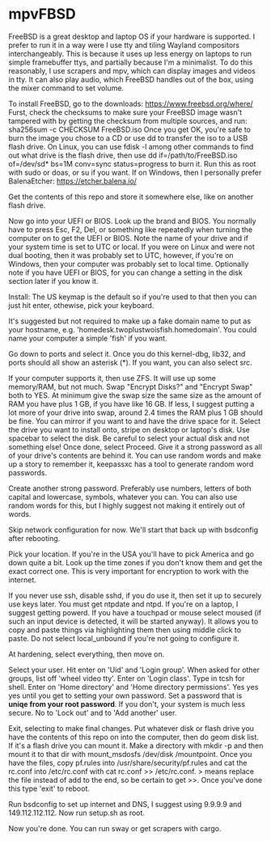 # mpvFBSD
FreeBSD is a great desktop and laptop OS if your hardware is supported.
I prefer to run it in a way were I use tty and tiling Wayland compositors interchangeably. This is because it uses up less energy on laptops to run simple framebuffer ttys, and partially because I'm a minimalist. To do this reasonably, I use scrapers and mpv, which can display images and videos in tty. It can also play audio, which FreeBSD handles out of the box, using the mixer command to set volume.

To install FreeBSD, go to the downloads: https://www.freebsd.org/where/
Furst, check the checksums to make sure your FreeBSD image wasn't tampered with by getting the checksum from multiple sources, and run: 
sha256sum -c CHECKSUM FreeBSD.iso
Once you get OK, you're safe to burn the image you chose to a CD or use dd to transfer the iso to a USB flash drive. On Linux, you can use fdisk -l among other commands to find out what drive is the flash drive, then use
dd if=/path/to/FreeBSD.iso of=/dev/sd* bs=1M conv=sync status=progress
to burn it. Run this as root with sudo or doas, or su if you want.
If on Windows, then I personally prefer BalenaEtcher: https://etcher.balena.io/

Get the contents of this repo and store it somewhere else, like on another flash drive.

Now go into your UEFI or BIOS. Look up the brand and BIOS. You normally have to press Esc, F2, Del, or something like repeatedly when turning the computer on to get the UEFI or BIOS. Note the name of your drive and if your system time is set to UTC or local. If you were on Linux and were not dual booting, then it was probably set to UTC, however, if you're on Windows, then your computer was probably set to local time.
Optionally note if you have UEFI or BIOS, for you can change a setting in the disk section later if you know it.

Install:
The US keymap is the default so if you're used to that then you can just hit enter, othewise, pick your keyboard.

It's suggested but not required to make up a fake domain name to put as your hostname, e.g. 'homedesk.twoplustwoisfish.homedomain'. You could name your computer a simple 'fish' if you want.

Go down to ports and select it. Once you do this kernel-dbg, lib32, and ports should all show an asterisk (*). If you want, you can also select src.

If your computer supports it, then use ZFS. It will use up some memory/RAM, but not much. Swap "Encrypt Disks?" and "Encrypt Swap" both to YES. At minimum give the swap size the same size as the amount of RAM you have plus 1 GB, if you have like 16 GB. If less, I suggest putting a lot more of your drive into swap, around 2.4 times the RAM plus 1 GB should be fine. You can mirror if you want to and have the drive space for it.
Select the drive you want to install onto, stripe on desktop or laptop's disk. Use spacebar to select the disk. Be careful to select your actual disk and not something else! Once done, select Proceed. Give it a strong password as all of your drive's contents are behind it. You can use random words and make up a story to remember it, keepassxc has a tool to generate random word passwords.

Create another strong password. Preferably use numbers, letters of both capital and lowercase, symbols, whatever you can. You can also use random words for this, but I highly suggest not making it entirely out of words.

Skip network configuration for now. We'll start that back up with bsdconfig after rebooting.

Pick your location. If you're in the USA you'll have to pick America and go down quite a bit. Look up the time zones if you don't know them and get the exact correct one. This is very important for encryption to work with the internet. 

If you never use ssh, disable sshd, if you do use it, then set it up to securely use keys later. You must get ntpdate and ntpd. If you're on a laptop, I suggest getting powerd. If you have a touchpad or mouse select moused (if such an input device is detected, it will be started anyway). It allows you to copy and paste things via highlighting them then using middle click to paste. Do not select local_unbound if you're not going to configure it.

At hardening, select everything, then move on.

Select your user. Hit enter on 'Uid' and 'Login group'. When asked for other groups, list off 'wheel video tty'. Enter on 'Login class'. Type in tcsh for shell. Enter on 'Home directory' and 'Home directory permissions'. Yes yes yes until you get to setting your own password. Set a password that is **uniqe from your root password**. If you don't, your system is much less secure. No to 'Lock out' and to 'Add another' user.

Exit, selecting to make final changes. Put whatever disk or flash drive you have the contents of this repo on into the computer, then do geom disk list. If it's a flash drive you can mount it. Make a directory with mkdir -p and then mount it to that dir with mount_msdosfs /dev/disk /mountpoint.
Once you have the files, copy pf.rules into /usr/share/security/pf.rules and cat the rc.conf into /etc/rc.conf with cat rc.conf >> /etc/rc.conf. > means replace the file instead of add to the end, so be certain to get >>. Once you've done this type 'exit' to reboot.

Run bsdconfig to set up internet and DNS, I suggest using 9.9.9.9 and 149.112.112.112.
Now run setup.sh as root.

Now you're done. You can run sway or get scrapers with cargo.

